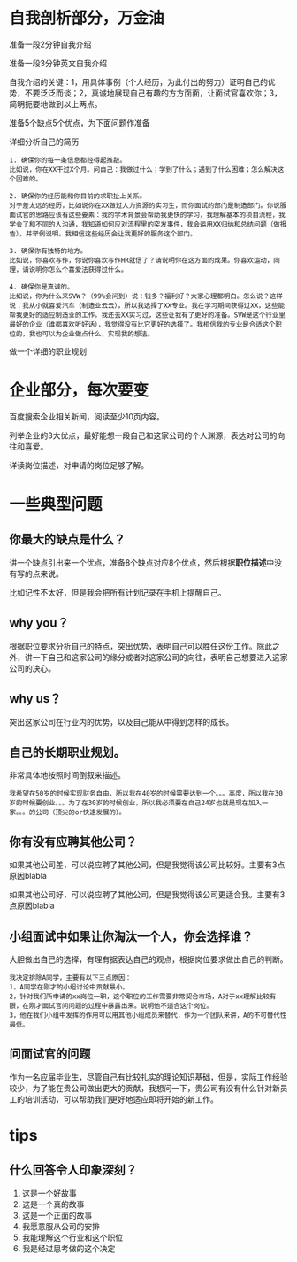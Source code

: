# 自我剖析部分，万金油

准备一段2分钟自我介绍

准备一段3分钟英文自我介绍

自我介绍的关键：1，用具体事例（个人经历，为此付出的努力）证明自己的优势，不要泛泛而谈；2，真诚地展现自己有趣的方方面面，让面试官喜欢你；3，简明扼要地做到以上两点。

准备5个缺点5个优点，为下面问题作准备

详细分析自己的简历

	1. 确保你的每一条信息都经得起推敲。
	比如说，你在XX干过X个月。问自己：我做过什么；学到了什么；遇到了什么困难；怎么解决这个困难的。
	
	2. 确保你的经历能和你目前的求职扯上关系。
	对于差太远的经历，比如说你在XX做过人力资源的实习生，而你面试的部门是制造部门。你说服面试官的思路应该有这些要素：我的学术背景会帮助我更快的学习，我理解基本的项目流程，我学会了和不同的人沟通，我知道如何应对流程里的突发事件，我会运用XX归纳和总结问题（做报告），并举例说明。我相信这些经历会让我更好的服务这个部门。
	
	3. 确保你有独特的地方。
	比如说，你喜欢写作，你说你喜欢写作HR就信了？请说明你在这方面的成果。你喜欢运动，同理，请说明你怎么个喜爱法获得过什么。
	
	4. 确保你是真诚的。
	比如说，你为什么来SVW？（99%会问到）说：钱多？福利好？大家心理都明白。怎么说？这样说：我从小就喜爱汽车（制造业云云），所以我选择了XX专业。我在学习期间获得过XX，这些能帮我更好的适应制造业的工作。我还去XX实习过，这些让我有了更好的准备。SVW是这个行业里最好的企业（谁都喜欢听好话），我觉得没有比它更好的选择了。我相信我的专业是合适这个职位的，我也可以为企业做点什么，实现我的想法。

做一个详细的职业规划

# 企业部分，每次要变

百度搜索企业相关新闻，阅读至少10页内容。

列举企业的3大优点，最好能想一段自己和这家公司的个人渊源，表达对公司的向往和喜爱。

详读岗位描述，对申请的岗位足够了解。

# 一些典型问题

## 你最大的缺点是什么？

讲一个缺点引出来一个优点，准备8个缺点对应8个优点，然后根据**职位描述**中没有写的点来说。

比如记性不太好，但是我会把所有计划记录在手机上提醒自己。

## why you？ 

根据职位要求分析自己的特点，突出优势，表明自己可以胜任这份工作。除此之外，讲一下自己和这家公司的缘分或者对这家公司的向往，表明自己想要进入这家公司的决心。

## why us？

突出这家公司在行业内的优势，以及自己能从中得到怎样的成长。

## 自己的长期职业规划。

非常具体地按照时间倒叙来描述。

	我希望在50岁的时候实现财务自由，所以我在40岁的时候需要达到一个。。。高度，所以我在30岁的时候要创业。。。为了在30岁的时候创业，所以我必须要在自己24岁也就是现在加入一家。。。的公司（顶尖的or快速发展的）。

## 你有没有应聘其他公司？

如果其他公司差，可以说应聘了其他公司，但是我觉得该公司比较好。主要有3点原因blabla

如果其他公司好，可以说应聘了其他公司，但是我觉得该公司更适合我。主要有3点原因blabla

## 小组面试中如果让你淘汰一个人，你会选择谁？

大胆做出自己的选择，有理有据表达自己的观点，根据岗位要求做出自己的判断。

	我决定排除A同学，主要有以下三点原因：
	1，A同学在刚才的小组讨论中贡献最小。
	2，针对我们所申请的xx岗位一职，这个职位的工作需要非常契合市场，A对于xx理解比较有限，在刚才面试官问问题的过程中暴露出来。说明他不适合这个岗位。
	3，他在我们小组中发挥的作用可以用其他小组成员来替代，作为一个团队来讲，A的不可替代性最低。

## 问面试官的问题

作为一名应届毕业生，尽管自己有比较扎实的理论知识基础，但是，实际工作经验较少，为了能在贵公司做出更大的贡献，我想问一下，贵公司有没有什么针对新员工的培训活动，可以帮助我们更好地适应即将开始的新工作。

# tips

## 什么回答令人印象深刻？

1. 这是一个好故事
2. 这是一个真的故事
3. 这是一个正面的故事
4. 我愿意服从公司的安排
5. 我能理解这个行业和这个职位
6. 我是经过思考做的这个决定